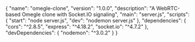 {
  "name": "omegle-clone",
  "version": "1.0.0",
  "description": "A WebRTC-based Omegle clone with Socket.IO signaling",
  "main": "server.js",
  "scripts": {
    "start": "node server.js",
    "dev": "nodemon server.js"
  },
  "dependencies": {
    "cors": "^2.8.5",
    "express": "^4.18.2",
    "socket.io": "^4.7.2"
  },
  "devDependencies": {
    "nodemon": "^3.0.2"
  }
}